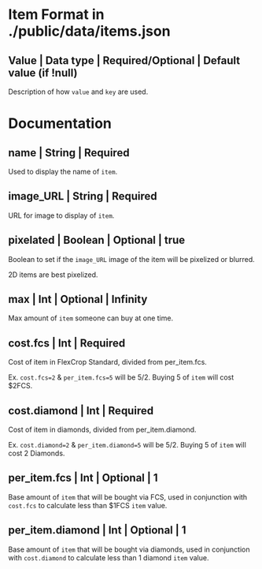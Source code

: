 # Item Format in ./public/data/items.json

## Value | Data type | Required/Optional | Default value (if !null)
Description of how `value` and `key` are used.



# Documentation

## name | String | Required
Used to display the name of `item`.


## image_URL | String | Required 
URL for image to display of `item`.


## pixelated | Boolean | Optional | true
Boolean to set if the `image_URL` image of the item will be pixelized or blurred. 

2D items are best pixelized.


## max | Int | Optional | Infinity
Max amount of `item` someone can buy at one time.


## cost.fcs | Int | Required
Cost of item in FlexCrop Standard, divided from per_item.fcs.

Ex. `cost.fcs=2` & `per_item.fcs=5` will be 5/2. Buying 5 of `item` will cost $2FCS.


## cost.diamond | Int | Required
Cost of item in diamonds, divided from per_item.diamond.

Ex. `cost.diamond=2` & `per_item.diamond=5` will be 5/2. Buying 5 of `item` will cost 2 Diamonds.


## per_item.fcs | Int | Optional | 1
Base amount of `item` that will be bought via FCS, used in conjunction with `cost.fcs` to calculate less than $1FCS `item` value.


## per_item.diamond | Int | Optional | 1
Base amount of `item` that will be bought via diamonds, used in conjunction with `cost.diamond` to calculate less than 1 diamond `item` value.